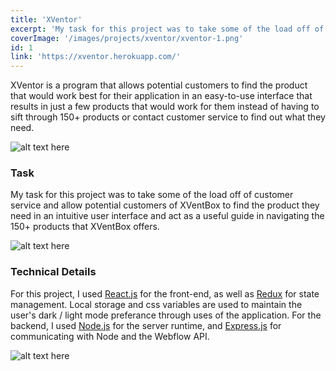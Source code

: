 ```yaml
---
title: 'XVentor'
excerpt: 'My task for this project was to take some of the load off of customer service and allow potential customers of XVentBox to find the product they need in an intuitive user interface and act as a useful guide in navigating the 150+ products that XVentBox offers.'
coverImage: '/images/projects/xventor/xventor-1.png'
id: 1
link: 'https://xventor.herokuapp.com/'
---
```


<p>XVentor is a program that allows potential customers to find the product that would work best for their application in an easy-to-use interface that results in just a few products that would work for them instead of having to sift through 150+ products or contact customer service to find out what they need.</p>

![alt text here](/images/projects/xventor/xventor-1.png)

### Task 

<p>My task for this project was to take some of the load off of customer service and allow potential customers of XVentBox to find the product they need in an intuitive user interface and act as a useful guide in navigating the 150+ products that XVentBox offers.</p>

![alt text here](/images/projects/xventor/xventor-2.png)

### Technical Details

For this project, I used [React.js](https://reactjs.org/) for the front-end, as well as [Redux](https://redux.js.org/) for state management. Local storage and css variables are used to maintain the user's dark / light mode preferance through uses of the application. For the backend, I used [Node.js](https://nodejs.org/) for the server runtime, and [Express.js](https://expressjs.com/) for communicating with Node and the Webflow API.

![alt text here](/images/projects/xventor/xventor-3.png)